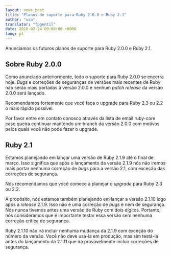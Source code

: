 ```yaml
---
layout: news_post
title: "Planos de suporte para Ruby 2.0.0 e Ruby 2.1"
author: "usa"
translator: "fpgentil"
date: 2016-02-24 09:00:00 +0000
lang: pt
---
```


Anunciamos os futuros planos de suporte para Ruby 2.0.0 e Ruby 2.1.

## Sobre Ruby 2.0.0

Como anunciado anteriormente, todo o suporte para Ruby 2.0.0 se encerra hoje.
*Bugs* e correções de seguranças de versões mais recentes de Ruby não serão mais
portadas à versão 2.0.0 e nenhum *patch release* da versão 2.0.0 será lançado.

Recomendamos fortemente que você faça o upgrade para Ruby 2.3 ou 2.2 o mais
rápido possível.

Por favor entre em contato conosco através da lista de email ruby-core caso
queira continuar mantendo um branch da versão 2.0.0 com motivos pelos quais você
não pode fazer o upgrade.

## Ruby 2.1

Estamos planejando em lançar uma versão de Ruby 2.1.9 até o final de março.
Isso significa que após o lançamento da versão 2.1.9 nós não iremos mais portar
nenhuma correção de *bugs* para a versão 2.1, com exceção das correções de
segurança.

Nós recomendamos que você comece a planejar o *upgrade* para Ruby 2.3 ou 2.2.

A propósito, nós estamos também planejando em lançar a versão 2.1.10 logo após
a *release* 2.1.9. Isso não é uma correção de *bugs* e nem de segurança. Nós
nunca tivemos antes uma versão de Ruby com dois dígitos. Portanto, nós
consideramos que é importante testar essa versão sem nenhuma correção crítica
de segurança.

Ruby 2.1.10 não irá incluir nenhuma mudança da 2.1.9 com exceção do número da
versão. Você não deve usá-la em produção, mas sim testá-la antes do lançamento
da 2.1.11 que irá provavelmente incluir correções de segurança.
